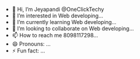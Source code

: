 - 👋 Hi, I’m Jeyapandi @OneClickTechy 
- 👀 I’m interested in Web developing...
- 🌱 I’m currently learning Web developing...
- 💞️ I’m looking to collaborate on Web developing...
- 📫 How to reach me 8098117298...
- 😄 Pronouns: ...
- ⚡ Fun fact: ...

<!---
OneClickTechy/OneClickTechy is a ✨ special ✨ repository because its `README.md` (this file) appears on your GitHub profile.
You can click the Preview link to take a look at your changes.
--->
